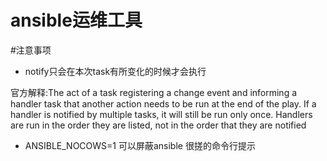 ansible运维工具
=================



#注意事项
* notify只会在本次task有所变化的时候才会执行

官方解释:The act of a task registering a change event and informing a handler task that another action needs to be run at the end of the play. If a handler is notified by multiple tasks, it will still be run only once. Handlers are run in the order they are listed, not in the order that they are notified

* ANSIBLE_NOCOWS=1 可以屏蔽ansible 很搓的命令行提示